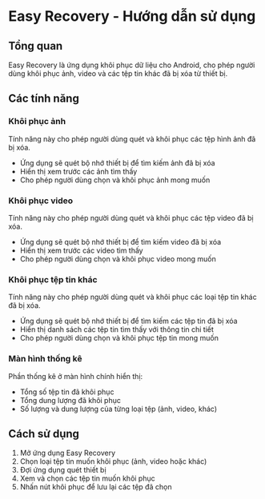 # Easy Recovery - Hướng dẫn sử dụng

## Tổng quan

Easy Recovery là ứng dụng khôi phục dữ liệu cho Android, cho phép người dùng khôi phục ảnh, video và các tệp tin khác đã bị xóa từ thiết bị.

## Các tính năng

### Khôi phục ảnh
Tính năng này cho phép người dùng quét và khôi phục các tệp hình ảnh đã bị xóa. 
- Ứng dụng sẽ quét bộ nhớ thiết bị để tìm kiếm ảnh đã bị xóa
- Hiển thị xem trước các ảnh tìm thấy
- Cho phép người dùng chọn và khôi phục ảnh mong muốn

### Khôi phục video
Tính năng này cho phép người dùng quét và khôi phục các tệp video đã bị xóa.
- Ứng dụng sẽ quét bộ nhớ thiết bị để tìm kiếm video đã bị xóa
- Hiển thị xem trước các video tìm thấy
- Cho phép người dùng chọn và khôi phục video mong muốn

### Khôi phục tệp tin khác
Tính năng này cho phép người dùng quét và khôi phục các loại tệp tin khác đã bị xóa.
- Ứng dụng sẽ quét bộ nhớ thiết bị để tìm kiếm các tệp tin đã bị xóa
- Hiển thị danh sách các tệp tin tìm thấy với thông tin chi tiết
- Cho phép người dùng chọn và khôi phục tệp tin mong muốn

### Màn hình thống kê
Phần thống kê ở màn hình chính hiển thị:
- Tổng số tệp tin đã khôi phục
- Tổng dung lượng đã khôi phục
- Số lượng và dung lượng của từng loại tệp (ảnh, video, khác)

## Cách sử dụng

1. Mở ứng dụng Easy Recovery
2. Chọn loại tệp tin muốn khôi phục (ảnh, video hoặc khác)
3. Đợi ứng dụng quét thiết bị
4. Xem và chọn các tệp tin muốn khôi phục
5. Nhấn nút khôi phục để lưu lại các tệp đã chọn 